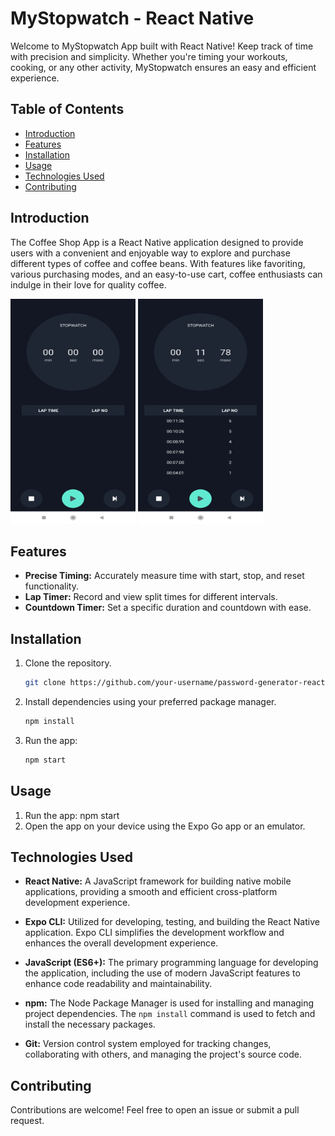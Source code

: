 # MyStopwatch - React Native

Welcome to MyStopwatch App built with React Native! Keep track of time with precision and simplicity. Whether you're timing your workouts, cooking, or any other activity, MyStopwatch ensures an easy and efficient experience.

## Table of Contents

- [Introduction](#introduction)
- [Features](#features)
- [Installation](#installation)
- [Usage](#usage)
- [Technologies Used](#technologies-used)
- [Contributing](#contributing)

## Introduction

The Coffee Shop App is a React Native application designed to provide users with a convenient and enjoyable way to explore and purchase different types of coffee and coffee beans. With features like favoriting, various purchasing modes, and an easy-to-use cart, coffee enthusiasts can indulge in their love for quality coffee.

<img src="src/Images/image2.png" alt="MyStopwatch" width="200" height="360">
<img src="src/Images/image1.png" alt="MyStopwatch" width="200" height="360">

## Features

- **Precise Timing:** Accurately measure time with start, stop, and reset functionality.
- **Lap Timer:** Record and view split times for different intervals.
- **Countdown Timer:** Set a specific duration and countdown with ease.

## Installation

1. Clone the repository.
   ```bash
   git clone https://github.com/your-username/password-generator-react-native.git
   ```
2. Install dependencies using your preferred package manager.
   ```bash
   npm install
   ```
3. Run the app:

   ```bash
   npm start

   ```

## Usage

1. Run the app: npm start
2. Open the app on your device using the Expo Go app or an emulator.

## Technologies Used

- **React Native:** A JavaScript framework for building native mobile applications, providing a smooth and efficient cross-platform development experience.

- **Expo CLI:** Utilized for developing, testing, and building the React Native application. Expo CLI simplifies the development workflow and enhances the overall development experience.

- **JavaScript (ES6+):** The primary programming language for developing the application, including the use of modern JavaScript features to enhance code readability and maintainability.

- **npm:** The Node Package Manager is used for installing and managing project dependencies. The `npm install` command is used to fetch and install the necessary packages.

- **Git:** Version control system employed for tracking changes, collaborating with others, and managing the project's source code.

## Contributing

Contributions are welcome! Feel free to open an issue or submit a pull request.
